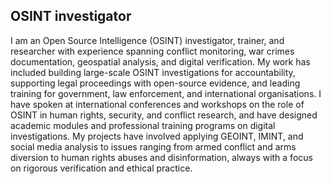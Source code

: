## OSINT investigator

I am an Open Source Intelligence (OSINT) investigator, trainer, and researcher with experience spanning conflict monitoring, war crimes documentation, geospatial analysis, and digital verification. My work has included building large-scale OSINT investigations for accountability, supporting legal proceedings with open-source evidence, and leading training for government, law enforcement, and international organisations. I have spoken at international conferences and workshops on the role of OSINT in human rights, security, and conflict research, and have designed academic modules and professional training programs on digital investigations. My projects have involved applying GEOINT, IMINT, and social media analysis to issues ranging from armed conflict and arms diversion to human rights abuses and disinformation, always with a focus on rigorous verification and ethical practice.

<!--
**thomasjjj/thomasjjj** is a ✨ _special_ ✨ repository because its `README.md` (this file) appears on your GitHub profile.

Here are some ideas to get you started:

- 🔭 I’m currently working on ...
- 🌱 I’m currently learning ...
- 👯 I’m looking to collaborate on ...
- 🤔 I’m looking for help with ...
- 💬 Ask me about ...
- 📫 How to reach me: ...
- 😄 Pronouns: ...
- ⚡ Fun fact: ...
-->
